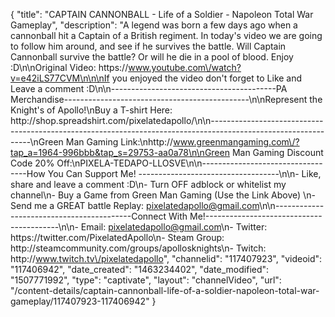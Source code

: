 {
    "title": "CAPTAIN CANNONBALL - Life of a Soldier - Napoleon Total War Gameplay",
    "description": "A legend was born a few days ago when a cannonball hit a Captain of a British regiment.  In today's video we are going to follow him around, and see if he survives the battle.  Will Captain Cannonball survive the battle?  Or will he die in a pool of blood.  Enjoy :D\n\nOriginal Video: https:\/\/www.youtube.com\/watch?v=e42iLS77CVM\n\n\nIf you enjoyed the video don't forget to Like and Leave a comment :D\n\n-----------------------------------------PA Merchandise----------------------------------------------\n\nRepresent the Knight's of Apollo!\nBuy a T-shirt Here: http:\/\/shop.spreadshirt.com\/pixelatedapollo\/\n\n---------------------------------------------------------------------------------------------------------------\nGreen Man Gaming Link:\nhttp:\/\/www.greenmangaming.com\/?tap_a=1964-996bbb&tap_s=29753-aa0a78\n\nGreen Man Gaming Discount Code 20% Off:\nPIXELA-TEDAPO-LLOSVE\n\n----------------------------------How You Can Support Me! -----------------------------------\n\n- Like, share and leave a comment :D\n- Turn OFF adblock or whitelist my channel\n- Buy a Game from Green Man Gaming (Use the Link Above) \n- Send me a GREAT battle Replay: pixelatedapollo@gmail.com\n\n------------------------------------------Connect With Me!-----------------------------------------\n\n- Email: pixelatedapollo@gmail.com\n- Twitter: https:\/\/twitter.com\/PixelatedApollo\n- Steam Group:  http:\/\/steamcommunity.com\/groups\/apollosknights\n- Twitch: http:\/\/www.twitch.tv\/pixelatedapollo",
    "channelid": "117407923",
    "videoid": "117406942",
    "date_created": "1463234402",
    "date_modified": "1507771992",
    "type": "captivate",
    "layout": "channelVideo",
    "url": "\/content-details\/captain-cannonball-life-of-a-soldier-napoleon-total-war-gameplay\/117407923-117406942"
}